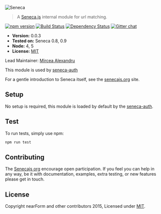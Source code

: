 ![Seneca](http://senecajs.org/files/assets/seneca-logo.png)
> A [Seneca.js](https://github.com/senecajs/) internal module for url matching.


[![npm version][npm-badge]][npm-url]
[![Build Status][travis-badge]][travis-url]
[![Dependency Status][david-badge]][david-url]
[![Gitter chat][gitter-badge]][gitter-url]

- __Version:__ 0.0.3
- __Tested on:__ Seneca 0.8, 0.9
- __Node:__ 4, 5
- __License:__ [MIT][]

Lead Maintainer: [Mircea Alexandru](https://github.com/mirceaalexandru)

This module is used by [seneca-auth](https://www.npmjs.com/package/seneca-auth)

For a gentle introduction to Seneca itself, see the [senecajs.org](http://senecajs.org) site.

## Setup

No setup is required, this module is loaded by default by the [seneca-auth](https://www.npmjs.com/package/seneca-auth).

## Test
To run tests, simply use npm:

```sh
npm run test
```

## Contributing
The [Senecajs org](https://github.com/senecajs/) encourage open participation. If you feel you can help in any way, be it with
documentation, examples, extra testing, or new features please get in touch.

## License
Copyright nearForm and other contributors 2015, Licensed under [MIT][].


[npm-badge]: https://badge.fury.io/js/auth-urlmatcher.svg
[npm-url]: https://badge.fury.io/js/auth-urlmatcher
[david-badge]: https://david-dm.org/mirceaalexandru/auth-urlmatcher.svg
[david-url]: https://david-dm.org/mirceaalexandru/auth-urlmatcher
[gitter-badge]: https://badges.gitter.im/senecajs/seneca.png
[gitter-url]: https://gitter.im/senecajs/seneca
[travis-badge]: https://travis-ci.org/mirceaalexandru/auth-urlmatcher.svg
[travis-url]: https://travis-ci.org/mirceaalexandru/auth-urlmatcher

[MIT]: ./LICENSE
